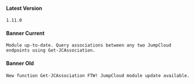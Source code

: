 #### Latest Version

```
1.11.0
```

#### Banner Current

```
Module up-to-date. Query associations between any two JumpCloud endpoints using Get-JCAssociation.
```

#### Banner Old

```
New function Get-JCAssociation FTW! JumpCloud module update available.
```